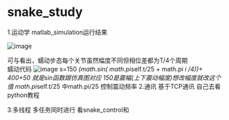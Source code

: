 # snake_study
1.运动学
matlab_simulation运行结果

![image](https://github.com/user-attachments/assets/b98af6c9-def2-444d-8267-3ecdb19cba53)

可与看出，蠕动步态每个关节虽然幅度不同但相位差都为T/4个周期  
蠕动代码
![image](https://github.com/user-attachments/assets/57774a68-9f27-4cc2-9e13-fc40725db4fa)
s=150 *(math.sin( math.pi*self.t/25 + math.pi *i /4))+ 400+50
就是sin函数跟仿真图对应
150是震幅(上下震动幅度)想改幅度就改这个值
math.pi*self.t/25 中math.pi/25 控制震动频率
2.通讯
  基于TCP通讯
自己去看python教程


3.多线程
  多任务同时进行
看snake_control和
